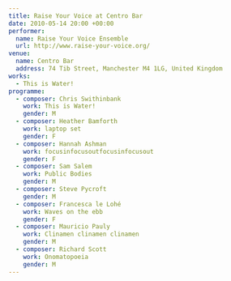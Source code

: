 ```yaml
---
title: Raise Your Voice at Centro Bar
date: 2010-05-14 20:00 +00:00
performer:
  name: Raise Your Voice Ensemble
  url: http://www.raise-your-voice.org/
venue:
  name: Centro Bar
  address: 74 Tib Street, Manchester M4 1LG, United Kingdom
works:
  - This is Water!
programme:
  - composer: Chris Swithinbank
    work: This is Water!
    gender: M
  - composer: Heather Bamforth
    work: laptop set
    gender: F
  - composer: Hannah Ashman
    work: fo­cus­in­focu­sout­fo­cus­in­focu­sout
    gender: F
  - composer: Sam Salem
    work: Public Bodies
    gender: M
  - composer: Steve Pycroft
    gender: M
  - composer: Francesca le Lohé
    work: Waves on the ebb
    gender: F
  - composer: Mauricio Pauly
    work: Cli­n­amen cli­n­amen cli­n­amen
    gender: M
  - composer: Richard Scott
    work: Ono­ma­to­poeia
    gender: M
---
```


